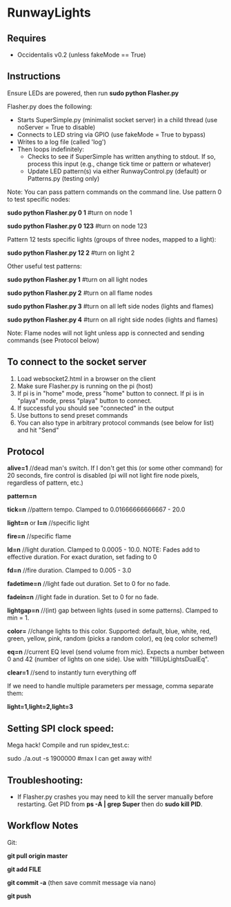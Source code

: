 RunwayLights
============

Requires
--------
* Occidentalis v0.2 (unless fakeMode == True)

Instructions
------------
Ensure LEDs are powered, then run **sudo python Flasher.py**

Flasher.py does the following:
* Starts SuperSimple.py (minimalist socket server) in a child thread (use noServer = True to disable)
* Connects to LED string via GPIO (use fakeMode = True to bypass)
* Writes to a log file (called 'log')
* Then loops indefinitely:
  * Checks to see if SuperSimple has written anything to stdout. If so, process this input (e.g., change tick time or pattern or whatever)
  * Update LED pattern(s) via either RunwayControl.py (default) or Patterns.py (testing only)

Note: You can pass pattern commands on the command line. Use pattern 0 to test specific nodes:

**sudo python Flasher.py 0 1** #turn on node 1

**sudo python Flasher.py 0 123** #turn on node 123

Pattern 12 tests specific lights (groups of three nodes, mapped to a light):

**sudo python Flasher.py 12 2** #turn on light 2


Other useful test patterns:

**sudo python Flasher.py 1** #turn on all light nodes

**sudo python Flasher.py 2** #turn on all flame nodes

**sudo python Flasher.py 3** #turn on all left side nodes (lights and flames)

**sudo python Flasher.py 4** #turn on all right side nodes (lights and flames)


Note: Flame nodes will not light unless app is connected and sending commands (see Protocol below)

To connect to the socket server
-------------------------------

1. Load websocket2.html in a browser on the client
2. Make sure Flasher.py is running on the pi (host)
3. If pi is in "home" mode, press "home" button to connect. If pi is in "playa" mode, press "playa" button to connect.
4. If successful you should see "connected" in the output
5. Use buttons to send preset commands
6. You can also type in arbitrary protocol commands (see below for list) and hit "Send"

Protocol
--------
**alive=1** //dead man's switch. If I don't get this (or some other command) for 20 seconds, fire control is disabled (pi will not light fire node pixels, regardless of pattern, etc.)

**pattern=n**

**tick=n** //pattern tempo. Clamped to 0.01666666666667 - 20.0

**light=n** or **l=n** //specific light

**fire=n** //specific flame

**ld=n** //light duration. Clamped to 0.0005 - 10.0. NOTE: Fades add to effective duration. For exact duration, set fading to 0

**fd=n** //fire duration. Clamped to 0.005 - 3.0

**fadetime=n** //light fade out duration. Set to 0 for no fade.

**fadein=n** //light fade in duration. Set to 0 for no fade.

**lightgap=n** //(int) gap between lights (used in some patterns). Clamped to min = 1.

**color=<color>** //change lights to this color. Supported: default, blue, white, red, green, yellow, pink, random (picks a random color), eq (eq color scheme!)

**eq=n** //current EQ level (send volume from mic). Expects a number between 0 and 42 (number of lights on one side). Use with "fillUpLightsDualEq".

**clear=1** //send to instantly turn everything off

If we need to handle multiple parameters per message, comma separate them:

**light=1,light=2,light=3**

Setting SPI clock speed:
----------------
Mega hack! Compile and run spidev_test.c:

sudo ./a.out -s 1900000 #max I can get away with!

Troubleshooting:
----------------
* If Flasher.py crashes you may need to kill the server manually before restarting. Get PID from **ps -A | grep Super** then do **sudo kill PID**.

Workflow Notes
--------------
Git:

**git pull origin master**

**git add FILE**

**git commit -a** (then save commit message via nano)

**git push**


